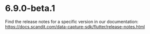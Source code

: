 
# 6.9.0-beta.1

Find the release notes for a specific version in our documentation: https://docs.scandit.com/data-capture-sdk/flutter/release-notes.html
